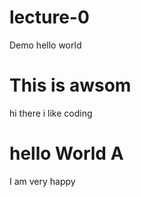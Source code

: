 # lecture-0
Demo
hello world

# This is awsom 
hi there
i like coding

# hello World A
I am very happy

